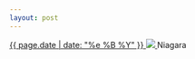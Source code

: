 ```yaml
---
layout: post
---
```


<p>
  <a href="/38">
    <time>{{ page.date | date: "%e %B %Y" }}</time>
    <img src="{{ site.assets_url }}/38.jpg">
  </a>
  Niagara
</p>
